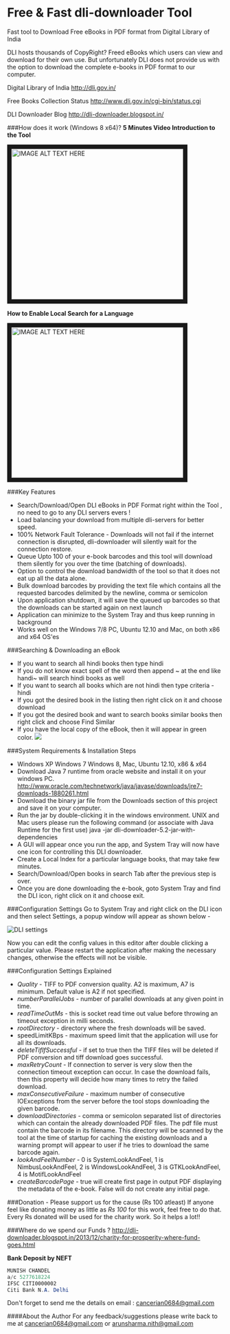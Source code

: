 Free & Fast dli-downloader Tool
==============

Fast tool to Download Free eBooks in PDF format from Digital Library of India

DLI hosts thousands of CopyRight? Freed eBooks which users can view and download for their own use. But unfortunately DLI does not provide us with the option to download the complete e-books in PDF format to our computer.

Digital Library of India http://dli.gov.in/

Free Books Collection Status http://www.dli.gov.in/cgi-bin/status.cgi

DLI Downloader Blog
http://dli-downloader.blogspot.in/

###How does it work (Windows 8 x64)?
**5 Minutes Video Introduction to the Tool**

<a href="http://www.youtube.com/watch?feature=player_embedded&v=aV4eJiX7rys
" target="_blank"><img src="http://img.youtube.com/vi/aV4eJiX7rys/0.jpg" 
alt="IMAGE ALT TEXT HERE" width="400" height="350" border="10" /></a>

**How to Enable Local Search for a Language**

<a href="http://www.youtube.com/watch?feature=player_embedded&v=qYXsOV8NO5k
" target="_blank"><img src="http://img.youtube.com/vi/qYXsOV8NO5k/0.jpg" 
alt="IMAGE ALT TEXT HERE" width="400" height="350" border="10" /></a>

###Key Features
  * Search/Download/Open DLI eBooks in PDF Format right within the Tool , no need to go to any DLI servers evers !
  * Load balancing your download from multiple dli-servers for better speed.
  * 100% Network Fault Tolerance - Downloads will not fail if the internet connection is disrupted, dli-downloader will silently wait for the connection restore.
  * Queue Upto 100 of your e-book barcodes and this tool will download them silently for you over the time (batching of downloads).
  * Option to control the download bandwidth of the tool so that it does not eat up all the data alone.
  * Bulk download barcodes by providing the text file which contains all the requested barcodes delimited by the newline, comma or semicolon
  * Upon application shutdown, it will save the queued up barcodes so that the downloads can be started again on next launch
  * Application can minimize to the System Tray and thus keep running in background
  * Works well on the Windows 7/8 PC, Ubuntu 12.10 and Mac, on both x86 and x64 OS'es

###Searching & Downloading an eBook
  * If you want to search all hindi books then type hindi
  * If you do not know exact spell of the word then append ~ at the end like handi~ will search hindi books as well
  * If you want to search all books which are not hindi then type criteria -hindi
  * If you got the desired book in the listing then right click on it and choose download
  * If you got the desired book and want to search books similar books then right click and choose Find Similar
  * If you have the local copy of the eBook, then it will appear in green color.
![](https://dli-downloader.googlecode.com/svn/search.png)
   
###System Requirements & Installation Steps
  * Windows XP Windows 7 Windows 8, Mac, Ubuntu 12.10, x86 & x64
  * Download Java 7 runtime from oracle website and install it on your windows PC. http://www.oracle.com/technetwork/java/javase/downloads/jre7-downloads-1880261.html
  * Download the binary jar file from the Downloads section of this project and save it on your computer.
  * Run the jar by double-clicking it in the windows environment. UNIX and Mac users please run the following command (or associate with Java Runtime for the first use)
   java -jar dli-downloader-5.2-jar-with-dependencies
  * A GUI will appear once you run the app, and System Tray will now have one icon for controlling this DLI downloader.
  * Create a Local Index for a particular language books, that may take few minutes.
  * Search/Download/Open books in search Tab after the previous step is over.
  * Once you are done downloading the e-book, goto System Tray and find the DLI icon, right click on it and choose exit.

###Configuration Settings
Go to System Tray and right click on the DLI icon and then select Settings, a popup window will appear as shown below -

![DLI settings](https://dli-downloader.googlecode.com/svn/Settings.png "DLI Settings Tab")

Now you can edit the config values in this editor after double clicking a particular value. Please restart the application after making the necessary changes, otherwise the effects will not be visible.

###Configuration Settings Explained
 * *Quality* - TIFF to PDF conversion quality. A2 is maximum, A7 is minimum. Default value is A2 if not specified.
 * *numberParallelJobs* - number of parallel downloads at any given point in time.
 * *readTimeOutMs* - this is socket read time out value before throwing an timeout exception in milli seconds.
 * *rootDirectory* - directory where the fresh downloads will be saved.
 * speedLimitKBps - maximum speed limit that the application will use for all its downloads.
 * *deleteTifIfSuccessful* - if set to true then the TIFF files will be deleted if PDF conversion and tiff download goes successful.
 * *maxRetryCount* - If connection to server is very slow then the connection timeout exception can occur. In case the download fails, then this property will decide how many times to retry the failed download.
 * *maxConsecutiveFailure* - maximum number of consecutive IOExceptions from the server before the tool stops downloading the given barcode.
 * *downloadDirectories* - comma or semicolon separated list of directories which can contain the already downloaded PDF files. The pdf file must contain the barcode in its filename. This directory will be scanned by the tool at the time of startup for caching the existing downloads and a warning prompt will appear to user if he tries to download the same barcode again.
 * *lookAndFeelNumber* - 0 is SystemLookAndFeel, 1 is NimbusLookAndFeel, 2 is WindowsLookAndFeel, 3 is GTKLookAndFeel, 4 is MotifLookAndFeel
 * *createBarcodePage* - true will create first page in output PDF displaying the metadata of the e-book. False will do not create any initial page.

###Donation - Please support us for the cause (Rs 100 atleast)
If anyone feel like donating money as little as *Rs 100* for this work, feel free to do that. Every Rs donated will be used for the charity work. So it helps a lot!!

###Where do we spend our Funds ?
http://dli-downloader.blogspot.in/2013/12/charity-for-prosperity-where-fund-goes.html

**Bank Deposit by NEFT**
```java
MUNISH CHANDEL
a/c 5277618224
IFSC CITI0000002
Citi Bank N.A. Delhi
```
Don't forget to send me the details on email : cancerian0684@gmail.com

####About the Author
For any feedback/suggestions please write back to me at cancerian0684@gmail.com or arunsharma.nith@gmail.com

